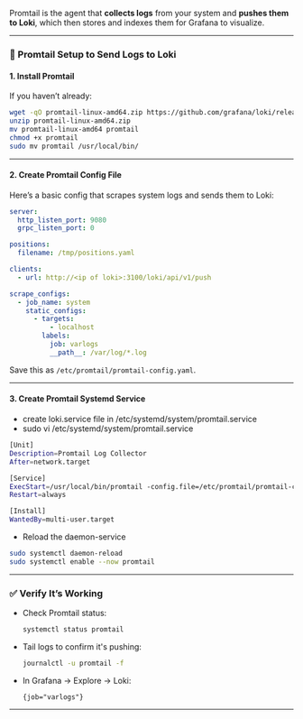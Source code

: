  Promtail is the agent that **collects logs** from your system and **pushes them to Loki**, which then stores and indexes them for Grafana to visualize.

---

### 🚀 Promtail Setup to Send Logs to Loki

#### 1. **Install Promtail**
If you haven’t already:

```bash
wget -qO promtail-linux-amd64.zip https://github.com/grafana/loki/releases/latest/download/promtail-linux-amd64.zip
unzip promtail-linux-amd64.zip
mv promtail-linux-amd64 promtail
chmod +x promtail
sudo mv promtail /usr/local/bin/
```

---

#### 2. **Create Promtail Config File**
Here’s a basic config that scrapes system logs and sends them to Loki:

```yaml
server:
  http_listen_port: 9080
  grpc_listen_port: 0

positions:
  filename: /tmp/positions.yaml

clients:
  - url: http://<ip of loki>:3100/loki/api/v1/push

scrape_configs:
  - job_name: system
    static_configs:
      - targets:
          - localhost
        labels:
          job: varlogs
          __path__: /var/log/*.log
```

Save this as `/etc/promtail/promtail-config.yaml`.

---

#### 3. **Create Promtail Systemd Service**
- create loki.service file in /etc/systemd/system/promtail.service  <br>
- sudo vi /etc/systemd/system/promtail.service  <br>

```bash
[Unit]
Description=Promtail Log Collector
After=network.target

[Service]
ExecStart=/usr/local/bin/promtail -config.file=/etc/promtail/promtail-config.yaml
Restart=always

[Install]
WantedBy=multi-user.target
```

- Reload the daemon-service
```sh
sudo systemctl daemon-reload
sudo systemctl enable --now promtail
```

---

### ✅ Verify It’s Working

- Check Promtail status:
  ```bash
  systemctl status promtail
  ```

- Tail logs to confirm it's pushing:
  ```bash
  journalctl -u promtail -f
  ```

- In Grafana → Explore → Loki:
  ```logql
  {job="varlogs"}
  ```
---